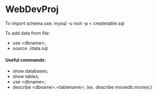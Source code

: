 # WebDevProj

To import schema use: mysql -u root -p < createtable.sql

To add data from file:
- use \<dbname\>;
- source ./data.sql

#### Useful commands:
- show databases;
- show tables;
- use \<dbname\>;
- describe \<dbname\>.\<tablename\>; (ex. describe moviedb.movies;)
